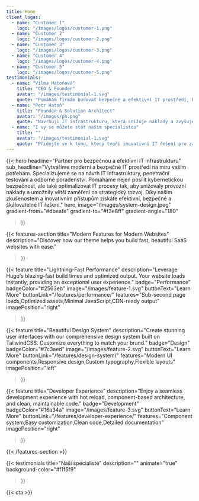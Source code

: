 ```yaml
---
title: Home
client_logos:
  - name: "Customer 1"
    logo: "/images/logos/customer-1.png"
  - name: "Customer 2"
    logo: "/images/logos/customer-2.png"
  - name: "Customer 3"
    logo: "/images/logos/customer-3.png"
  - name: "Customer 4"
    logo: "/images/logos/customer-4.png"
  - name: "Customer 5"
    logo: "/images/logos/customer-5.png"
testimonials:
  - name: "Vilma Hatoňová"
    title: "CEO & Founder"
    avatar: "/images/testimonial-1.svg"
    quote: "Pomáhám firmám budovat bezpečné a efektivní IT prostředí, které podporuje růst a inovace. Najdu pro vás optimální strategii a spolehlivá řešení."
  - name: "Petr Hatoň"
    title: "Founder & Solution Architect"
    avatar: "/images/ph.png"
    quote: "Navrhuji IT infrastrukturu, která snižuje náklady a zvyšuje bezpečnost. Vytvořím pro vás škálovatelné řešení, které podpoří váš byznys."
  - name: "I vy se můžete stát našim specialistou"
    title: ""
    avatar: "/images/testimonial-1.svg"
    quote: "Přidejte se k týmu, který tvoří inovativní IT řešení pro zákazníky. Společně budujeme bezpečné, efektivní a moderní technologie na míru."
---
```


{{< hero 
    headline="Partner pro bezpečnou a efektivní IT infrastrukturu"
    sub_headline="Vytváříme moderní a bezpečné IT prostředí na míru vašim potřebám. Specializujeme se na návrh IT infrastruktury, penetrační testování a odborné poradenství. Pomáháme nejen posílit kybernetickou bezpečnost, ale také optimalizovat IT procesy tak, aby snižovaly provozní náklady a umožnily větší zaměření na strategický rozvoj. Díky našim zkušenostem a inovativním přístupům získáte efektivní, bezpečné a škálovatelné IT řešení."
    hero_image="/images/system-design.jpeg"
    gradient-from="#dbeafe"
    gradient-to="#f3e8ff"
    gradient-angle="180"
>}}

<!--{{< client-logos animate="true" >}}-->

{{< features-section 
    title="Modern Features for Modern Websites"
    description="Discover how our theme helps you build fast, beautiful SaaS websites with ease."
>}}

{{< feature
    title="Lightning-Fast Performance"
    description="Leverage Hugo's blazing-fast build times and optimized output. Your website loads instantly, providing an exceptional user experience."
    badge="Performance"
    badgeColor="#2563eb"
    image="/images/feature-1.svg"
    buttonText="Learn More"
    buttonLink="/features/performance/"
    features="Sub-second page loads,Optimized assets,Minimal JavaScript,CDN-ready output"
    imagePosition="right"
>}}

{{< feature
    title="Beautiful Design System"
    description="Create stunning user interfaces with our comprehensive design system built on TailwindCSS. Customize everything to match your brand."
    badge="Design"
    badgeColor="#7c3aed"
    image="/images/feature-2.svg"
    buttonText="Learn More"
    buttonLink="/features/design-system/"
    features="Modern UI components,Responsive design,Custom typography,Flexible layouts"
    imagePosition="left"
>}}

{{< feature
    title="Developer Experience"
    description="Enjoy a seamless development experience with hot reload, component-based architecture, and clean, maintainable code."
    badge="Development"
    badgeColor="#16a34a"
    image="/images/feature-3.svg"
    buttonText="Learn More"
    buttonLink="/features/developer-experience/"
    features="Component system,Easy customization,Clean code,Detailed documentation"
    imagePosition="right"
>}}

{{< /features-section >}}

{{< testimonials 
    title="Naši specialisté"
    description=""
    animate="true"
    background-color="#f1f5f9"
>}}

{{< cta >}}

